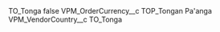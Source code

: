 <?xml version="1.0" encoding="UTF-8"?>
<CustomMetadata xmlns="http://soap.sforce.com/2006/04/metadata" xmlns:xsi="http://www.w3.org/2001/XMLSchema-instance" xmlns:xsd="http://www.w3.org/2001/XMLSchema">
    <label>TO_Tonga</label>
    <protected>false</protected>
    <values>
        <field>VPM_OrderCurrency__c</field>
        <value xsi:type="xsd:string">TOP_Tongan Pa&apos;anga</value>
    </values>
    <values>
        <field>VPM_VendorCountry__c</field>
        <value xsi:type="xsd:string">TO_Tonga</value>
    </values>
</CustomMetadata>
